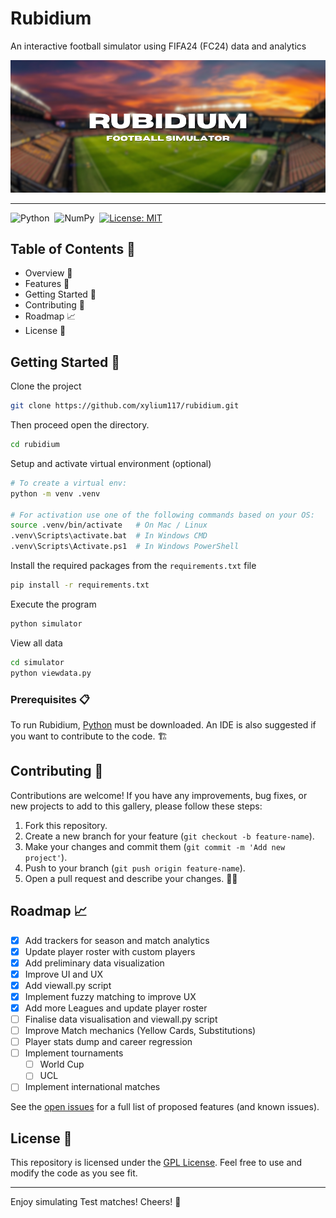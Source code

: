# Rubidium

An interactive football simulator using FIFA24 (FC24) data and analytics

<p align=”center”>
<img width="1000" src="https://raw.githubusercontent.com/xylium117/rubidium/refs/heads/master/banner.png" alt="Banner">
</p>

---
![Python](https://img.shields.io/badge/python-3670A0?style=for-the-badge&logo=python&logoColor=ffdd54)&nbsp;
![NumPy](https://img.shields.io/badge/Numpy-777BB4?style=for-the-badge&logo=numpy&logoColor=white)&nbsp;
[![License: MIT](https://img.shields.io/badge/LICENSE-GPL_3.0-green?style=for-the-badge)](https://github.com/xylium117/pavillion/blob/master/LICENSE.md)


## Table of Contents 📜

- Overview 🌟
- Features 📂
- Getting Started 🚀
- Contributing 🤝
- Roadmap 📈
- License 📝

## Getting Started 🚀

Clone the project
```bash
git clone https://github.com/xylium117/rubidium.git
```
Then proceed open the directory.
```bash
cd rubidium
```
Setup and activate virtual environment (optional)
```bash
# To create a virtual env:
python -m venv .venv

# For activation use one of the following commands based on your OS:
source .venv/bin/activate   # On Mac / Linux
.venv\Scripts\activate.bat  # In Windows CMD
.venv\Scripts\Activate.ps1  # In Windows PowerShell
```
Install the required packages from the `requirements.txt` file
```bash
pip install -r requirements.txt
```

Execute the program
```bash
python simulator
```

View all data
```bash
cd simulator
python viewdata.py
```

### Prerequisites 📋

To run Rubidium, [Python](https://www.python.org/ftp/python/3.12.6/python-3.12.6-amd64.exe) must be downloaded. An IDE is also suggested if you want to contribute to the code. 🏗️

## Contributing 🤝

Contributions are welcome! If you have any improvements, bug fixes, or new projects to add to this gallery, please follow these steps:

1. Fork this repository.
2. Create a new branch for your feature (`git checkout -b feature-name`).
3. Make your changes and commit them (`git commit -m 'Add new project'`).
4. Push to your branch (`git push origin feature-name`).
5. Open a pull request and describe your changes. 🚀🔗

## Roadmap 📈

- [x] Add trackers for season and match analytics
- [x] Update player roster with custom players
- [x] Add preliminary data visualization
- [x] Improve UI and UX
- [x] Add viewall.py script
- [x] Implement fuzzy matching to improve UX
- [x] Add more Leagues and update player roster
- [ ] Finalise data visualisation and viewall.py script
- [ ] Improve Match mechanics (Yellow Cards, Substitutions)
- [ ] Player stats dump and career regression
- [ ] Implement tournaments
   - [ ] World Cup
   - [ ] UCL
- [ ] Implement international matches

See the [open issues](https://github.com/xylium117/rubidium/issues) for a full list of proposed features (and known issues).

## License 📝

This repository is licensed under the [GPL License](LICENSE.md). Feel free to use and modify the code as you see fit. 

---
Enjoy simulating Test matches! Cheers! 🍻
